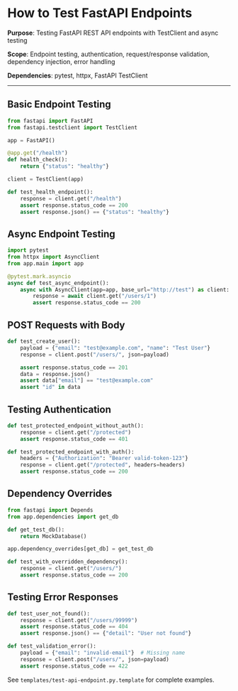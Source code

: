 # How to Test FastAPI Endpoints

**Purpose**: Testing FastAPI REST API endpoints with TestClient and async testing

**Scope**: Endpoint testing, authentication, request/response validation, dependency injection, error handling

**Dependencies**: pytest, httpx, FastAPI TestClient

---

## Basic Endpoint Testing

```python
from fastapi import FastAPI
from fastapi.testclient import TestClient

app = FastAPI()

@app.get("/health")
def health_check():
    return {"status": "healthy"}

client = TestClient(app)

def test_health_endpoint():
    response = client.get("/health")
    assert response.status_code == 200
    assert response.json() == {"status": "healthy"}
```

## Async Endpoint Testing

```python
import pytest
from httpx import AsyncClient
from app.main import app

@pytest.mark.asyncio
async def test_async_endpoint():
    async with AsyncClient(app=app, base_url="http://test") as client:
        response = await client.get("/users/1")
        assert response.status_code == 200
```

## POST Requests with Body

```python
def test_create_user():
    payload = {"email": "test@example.com", "name": "Test User"}
    response = client.post("/users/", json=payload)

    assert response.status_code == 201
    data = response.json()
    assert data["email"] == "test@example.com"
    assert "id" in data
```

## Testing Authentication

```python
def test_protected_endpoint_without_auth():
    response = client.get("/protected")
    assert response.status_code == 401

def test_protected_endpoint_with_auth():
    headers = {"Authorization": "Bearer valid-token-123"}
    response = client.get("/protected", headers=headers)
    assert response.status_code == 200
```

## Dependency Overrides

```python
from fastapi import Depends
from app.dependencies import get_db

def get_test_db():
    return MockDatabase()

app.dependency_overrides[get_db] = get_test_db

def test_with_overridden_dependency():
    response = client.get("/users/")
    assert response.status_code == 200
```

## Testing Error Responses

```python
def test_user_not_found():
    response = client.get("/users/99999")
    assert response.status_code == 404
    assert response.json() == {"detail": "User not found"}

def test_validation_error():
    payload = {"email": "invalid-email"}  # Missing name
    response = client.post("/users/", json=payload)
    assert response.status_code == 422
```

See `templates/test-api-endpoint.py.template` for complete examples.
